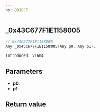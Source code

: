 ```yaml
---
ns: OBJECT
---
```

## _0x43C677F1E1158005

```c
// 0x43C677F1E1158005
Any _0x43C677F1E1158005(Any p0, Any p1);
```

```
Introduced: v1604
```

## Parameters
* **p0**:
* **p1**:

## Return value

